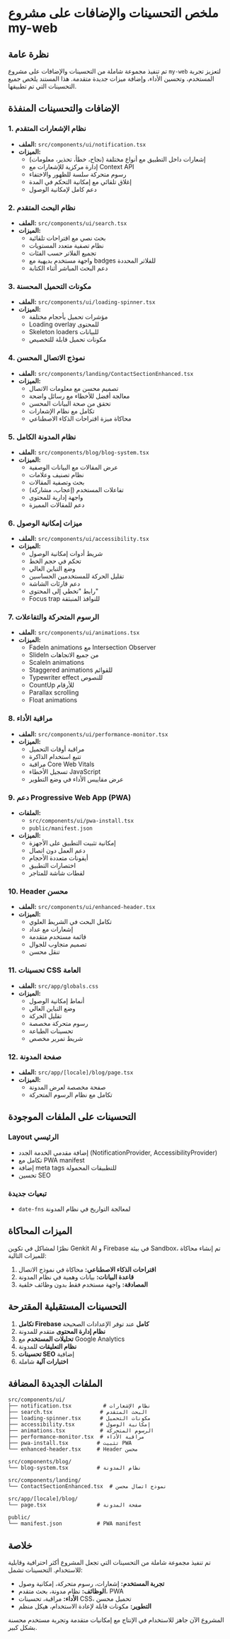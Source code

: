# ملخص التحسينات والإضافات على مشروع my-web

## نظرة عامة

تم تنفيذ مجموعة شاملة من التحسينات والإضافات على مشروع `my-web` لتعزيز تجربة المستخدم، وتحسين الأداء، وإضافة ميزات جديدة متقدمة. هذا المستند يلخص جميع التحسينات التي تم تطبيقها.

## الإضافات والتحسينات المنفذة

### 1. نظام الإشعارات المتقدم
- **الملف:** `src/components/ui/notification.tsx`
- **الميزات:**
  - إشعارات داخل التطبيق مع أنواع مختلفة (نجاح، خطأ، تحذير، معلومات)
  - إدارة مركزية للإشعارات مع Context API
  - رسوم متحركة سلسة للظهور والاختفاء
  - إغلاق تلقائي مع إمكانية التحكم في المدة
  - دعم كامل لإمكانية الوصول

### 2. نظام البحث المتقدم
- **الملف:** `src/components/ui/search.tsx`
- **الميزات:**
  - بحث نصي مع اقتراحات تلقائية
  - نظام تصفية متعدد المستويات
  - تجميع الفلاتر حسب الفئات
  - واجهة مستخدم بديهية مع badges للفلاتر المحددة
  - دعم البحث المباشر أثناء الكتابة

### 3. مكونات التحميل المحسنة
- **الملف:** `src/components/ui/loading-spinner.tsx`
- **الميزات:**
  - مؤشرات تحميل بأحجام مختلفة
  - Loading overlay للمحتوى
  - Skeleton loaders للبيانات
  - مكونات تحميل قابلة للتخصيص

### 4. نموذج الاتصال المحسن
- **الملف:** `src/components/landing/ContactSectionEnhanced.tsx`
- **الميزات:**
  - تصميم محسن مع معلومات الاتصال
  - معالجة أفضل للأخطاء مع رسائل واضحة
  - تحقق من صحة البيانات المحسن
  - تكامل مع نظام الإشعارات
  - محاكاة ميزة اقتراحات الذكاء الاصطناعي

### 5. نظام المدونة الكامل
- **الملف:** `src/components/blog/blog-system.tsx`
- **الميزات:**
  - عرض المقالات مع البيانات الوصفية
  - نظام تصنيف وعلامات
  - بحث وتصفية المقالات
  - تفاعلات المستخدم (إعجاب، مشاركة)
  - واجهة إدارية للمحتوى
  - دعم للمقالات المميزة

### 6. ميزات إمكانية الوصول
- **الملف:** `src/components/ui/accessibility.tsx`
- **الميزات:**
  - شريط أدوات إمكانية الوصول
  - تحكم في حجم الخط
  - وضع التباين العالي
  - تقليل الحركة للمستخدمين الحساسين
  - دعم قارئات الشاشة
  - رابط "تخطي إلى المحتوى"
  - Focus trap للنوافذ المنبثقة

### 7. الرسوم المتحركة والتفاعلات
- **الملف:** `src/components/ui/animations.tsx`
- **الميزات:**
  - FadeIn animations مع Intersection Observer
  - SlideIn من جميع الاتجاهات
  - ScaleIn animations
  - Staggered animations للقوائم
  - Typewriter effect للنصوص
  - CountUp للأرقام
  - Parallax scrolling
  - Float animations

### 8. مراقبة الأداء
- **الملف:** `src/components/ui/performance-monitor.tsx`
- **الميزات:**
  - مراقبة أوقات التحميل
  - تتبع استخدام الذاكرة
  - مراقبة Core Web Vitals
  - تسجيل الأخطاء JavaScript
  - عرض مقاييس الأداء في وضع التطوير

### 9. دعم Progressive Web App (PWA)
- **الملفات:** 
  - `src/components/ui/pwa-install.tsx`
  - `public/manifest.json`
- **الميزات:**
  - إمكانية تثبيت التطبيق على الأجهزة
  - دعم العمل دون اتصال
  - أيقونات متعددة الأحجام
  - اختصارات التطبيق
  - لقطات شاشة للمتاجر

### 10. Header محسن
- **الملف:** `src/components/ui/enhanced-header.tsx`
- **الميزات:**
  - تكامل البحث في الشريط العلوي
  - إشعارات مع عداد
  - قائمة مستخدم متقدمة
  - تصميم متجاوب للجوال
  - تنقل محسن

### 11. تحسينات CSS العامة
- **الملف:** `src/app/globals.css`
- **الميزات:**
  - أنماط إمكانية الوصول
  - وضع التباين العالي
  - تقليل الحركة
  - رسوم متحركة مخصصة
  - تحسينات الطباعة
  - شريط تمرير مخصص

### 12. صفحة المدونة
- **الملف:** `src/app/[locale]/blog/page.tsx`
- **الميزات:**
  - صفحة مخصصة لعرض المدونة
  - تكامل مع نظام الرسوم المتحركة

## التحسينات على الملفات الموجودة

### Layout الرئيسي
- إضافة مقدمي الخدمة الجدد (NotificationProvider, AccessibilityProvider)
- تكامل مع PWA manifest
- إضافة meta tags للتطبيقات المحمولة
- تحسين SEO

### تبعيات جديدة
- `date-fns` لمعالجة التواريخ في نظام المدونة

## الميزات المحاكاة

نظرًا لمشاكل في تكوين Genkit AI و Firebase في بيئة Sandbox، تم إنشاء محاكاة للميزات التالية:

1. **اقتراحات الذكاء الاصطناعي:** محاكاة في نموذج الاتصال
2. **قاعدة البيانات:** بيانات وهمية في نظام المدونة
3. **المصادقة:** واجهة مستخدم فقط بدون وظائف خلفية

## التحسينات المستقبلية المقترحة

1. **تكامل Firebase كامل** عند توفر الإعدادات الصحيحة
2. **نظام إدارة المحتوى** متقدم للمدونة
3. **تحليلات المستخدم** مع Google Analytics
4. **نظام التعليقات** للمدونة
5. **تحسينات SEO** إضافية
6. **اختبارات آلية** شاملة

## الملفات الجديدة المضافة

```
src/components/ui/
├── notification.tsx          # نظام الإشعارات
├── search.tsx               # البحث المتقدم
├── loading-spinner.tsx      # مكونات التحميل
├── accessibility.tsx        # إمكانية الوصول
├── animations.tsx           # الرسوم المتحركة
├── performance-monitor.tsx  # مراقبة الأداء
├── pwa-install.tsx         # تثبيت PWA
└── enhanced-header.tsx     # Header محسن

src/components/blog/
└── blog-system.tsx         # نظام المدونة

src/components/landing/
└── ContactSectionEnhanced.tsx  # نموذج اتصال محسن

src/app/[locale]/blog/
└── page.tsx                # صفحة المدونة

public/
└── manifest.json           # PWA manifest
```

## خلاصة

تم تنفيذ مجموعة شاملة من التحسينات التي تجعل المشروع أكثر احترافية وقابلية للاستخدام. التحسينات تشمل:

- **تجربة المستخدم:** إشعارات، رسوم متحركة، إمكانية وصول
- **الوظائف:** نظام مدونة، بحث متقدم، PWA
- **الأداء:** مراقبة، تحسينات CSS، تحميل محسن
- **التطوير:** مكونات قابلة لإعادة الاستخدام، هيكل منظم

المشروع الآن جاهز للاستخدام في الإنتاج مع إمكانيات متقدمة وتجربة مستخدم محسنة بشكل كبير.

